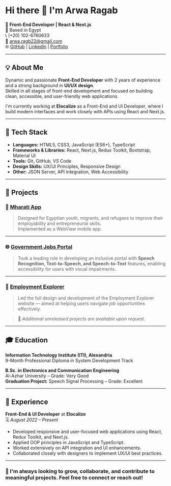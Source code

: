 # Hi there 👋 I'm Arwa Ragab

🎯 **Front-End Developer | React & Next.js**  
📍 Based in Egypt  
📞 (+20) 102-6760633  
📧 arwa.ragb22@gmail.com  
🌐 [GitHub](https://github.com/arwaragab22) | [LinkedIn](https://www.linkedin.com/in/arwa-ragab-0873261b0/) | [Portfolio](https://portfolio-tzxk.vercel.app/)

---

## 💡 About Me

Dynamic and passionate **Front-End Developer** with 2 years of experience and a strong background in **UI/UX design**.  
Skilled in all stages of front-end development and focused on building clean, accessible, and user-friendly web applications.

I'm currently working at **Elocalize** as a Front-End and UI Developer, where I build modern interfaces and work closely with APIs using React and Next.js.

---

## 🚀 Tech Stack

- **Languages:** HTML5, CSS3, JavaScript (ES6+), TypeScript  
- **Frameworks & Libraries:** React, Next.js, Redux Toolkit, Bootstrap, Material UI  
- **Tools:** Git, GitHub, VS Code  
- **Design Skills:** UX/UI Principles, Responsive Design  
- **Other:** JSON Server, API Integration, Web Accessibility

---

## 🧩 Projects

### 📱 [Mharati App](https://play.google.com/store/apps/details?id=com.ewebbers.app.mharati)
> Designed for Egyptian youth, migrants, and refugees to improve their employability and entrepreneurial skills.  
> Implemented as a WebView mobile app.

---

### 🌐 [Government Jobs Portal](https://caoa1.ewebbers.com/home.html)
> Took a leading role in developing an inclusive portal with **Speech Recognition, Text-to-Speech, and Speech-to-Text** features, enabling accessibility for users with visual impairments.

---

### 💼 [Employment Explorer](https://www.employmentexplorer.com)
> Led the full design and development of the Employment Explorer website — aimed at helping users navigate job opportunities effectively.

> 📝 _Additional unreleased projects are available upon request._

---

## 🎓 Education

**Information Technology Institute (ITI), Alexandria**  
9-Month Professional Diploma in System Development Track

**B.Sc. in Electronics and Communication Engineering**  
Al-Azhar University – Grade: Very Good  
**Graduation Project:** Speech Signal Processing – Grade: Excellent

---

## 💼 Experience

**Front-End & UI Developer** at **Elocalize**  
🗓️ _August 2022 – Present_

- Developed responsive and user-focused web applications using React, Redux Toolkit, and Next.js.  
- Applied OOP principles in JavaScript and TypeScript.  
- Worked extensively on API integration and UI enhancements.  
- Collaborated closely with designers to implement UX/UI best practices.

---

### 🌟 I'm always looking to grow, collaborate, and contribute to meaningful projects. Feel free to connect or reach out!
